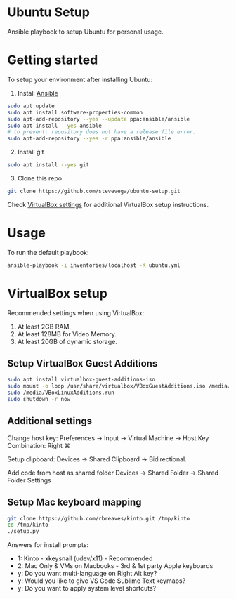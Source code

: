 # Ubuntu Setup

Ansible playbook to setup Ubuntu for personal usage.

# Getting started

To setup your environment after installing Ubuntu:

1. Install [Ansible](https://docs.ansible.com/ansible/latest/installation_guide/intro_installation.html#installing-ansible-on-ubuntu)

```sh
sudo apt update
sudo apt install software-properties-common
sudo apt-add-repository --yes --update ppa:ansible/ansible
sudo apt install --yes ansible
# to prevent: repository does not have a release file error.
sudo apt-add-repository --yes -r ppa:ansible/ansible
```

2. Install git

```sh
sudo apt install --yes git
```

3. Clone this repo

```sh
git clone https://github.com/stevevega/ubuntu-setup.git
```

Check [VirtualBox settings](#virtualbox-settings) for additional VirtualBox setup instructions.

# Usage

To run the default playbook:

```sh
ansible-playbook -i inventories/localhost -K ubuntu.yml
```

# VirtualBox setup

Recommended settings when using VirtualBox:

1. At least 2GB RAM.
2. At least 128MB for Video Memory.
3. At least 20GB of dynamic storage.

## Setup VirtualBox Guest Additions

```sh
sudo apt install virtualbox-guest-additions-iso
sudo mount -o loop /usr/share/virtualbox/VBoxGuestAdditions.iso /media/
sudo /media/VBoxLinuxAdditions.run
sudo shutdown -r now
```

## Additional settings

Change host key:
Preferences -> Input -> Virtual Machine -> Host Key Combination: Right ⌘

Setup clipboard:
Devices -> Shared Clipboard -> Bidirectional.

Add code from host as shared folder
Devices -> Shared Folder -> Shared Folder Settings

## Setup Mac keyboard mapping

```sh
git clone https://github.com/rbreaves/kinto.git /tmp/kinto
cd /tmp/kinto
./setup.py
```

Answers for install prompts:

- 1: Kinto - xkeysnail (udev/x11) - Recommended
- 2: Mac Only & VMs on Macbooks - 3rd & 1st party Apple keyboards
- y: Do you want multi-language on Right Alt key?
- y: Would you like to give VS Code Sublime Text keymaps?
- y: Do you want to apply system level shortcuts?
